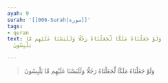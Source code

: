 ```yaml
---
ayah: 9
surah: '[[006-Surah|سورة]]'
tags:
- quran
text: وَلَوْ جَعَلْنَاهُ مَلَكًا لَّجَعَلْنَاهُ رَجُلًا وَلَلَبَسْنَا عَلَيْهِم مَّا
  يَلْبِسُونَ

---
```

> وَلَوْ جَعَلْنَاهُ مَلَكًا لَّجَعَلْنَاهُ رَجُلًا وَلَلَبَسْنَا عَلَيْهِم مَّا يَلْبِسُونَ
